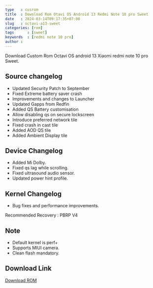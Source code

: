 ```yaml
---
type   : cusrom
title  : Download Rom Otavi OS Android 13 Redmi Note 10 pro Sweet
date   : 2024-03-14T09:17:35+07:00
slug   : octavi-a13-sweet
categories: [rom]
tags      : [sweet]
keywords  : [redmi note 10 pro]
author : 
---
```


Download Custom Rom Octavi OS android 13 Xiaomi redmi note 10 pro Sweet.

## Source changelog
- Updated Security Patch to September
- Fixed Extreme battery saver crash
- Improvements and changes to Launcher
- Updated Gapps from Redfin
- Added QS Battery customisation
- Allow disabling qs on secure lockscreen
- Introduce preferred network tile
- Fixed crash in cast tile
- Added AOD QS tile
- Added Ambient Display tile

## Device Changelog
- Added Mi Dolby.
- Fixed qs lag while scrolling.
- Fixed ultrasound audio sensor.
- Updated power hint profile.

## Kernel Changelog 
- Bug fixes and performance improvements.

Recommended Recovery : PBRP V4 

## Note
- Default kernel is perf+
- Supports MIUI camera.
- Clean flash mandatory.

## Download Link
[Download ROM](https://www.pling.com/p/1984617/)

